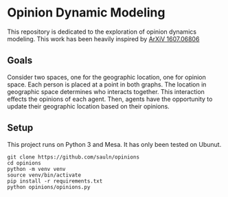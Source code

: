 # Opinion Dynamic Modeling

This repository is dedicated to the exploration of opinion dynamics modeling. This work has been heavily inspired by [ArXiV 1607.06806](https://arxiv.org/pdf/1607.06806.pdf)

## Goals

Consider two spaces, one for the geographic location, one for opinion space. Each person is placed at a point in both graphs. The location in geographic space determines who interacts together. This interaction effects the opinions of each agent. Then, agents have the opportunity to update their geographic location based on their opinions.


## Setup

This project runs on Python 3 and Mesa. It has only been tested on Ubunut.

```
git clone https://github.com/sauln/opinions
cd opinions
python -m venv venv
source venv/bin/activate
pip install -r requirements.txt
python opinions/opinions.py
```
